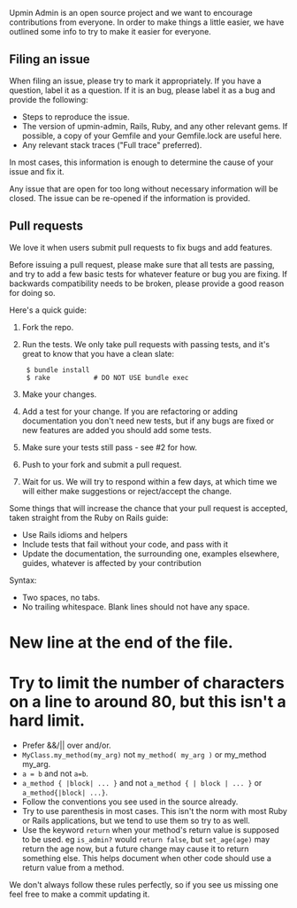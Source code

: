 Upmin Admin is an open source project and we want to encourage contributions from everyone. In order to make things a little easier, we have outlined some info to try to make it easier for everyone.


## Filing an issue

When filing an issue, please try to mark it appropriately. If you have a question, label it as a question. If it is an bug, please label it as a bug and provide the following:

* Steps to reproduce the issue.
* The version of upmin-admin, Rails, Ruby, and any other relevant gems. If possible, a copy of your Gemfile and your Gemfile.lock are useful here.
* Any relevant stack traces ("Full trace" preferred).

In most cases, this information is enough to determine the cause of your issue and fix it.

Any issue that are open for too long without necessary information will be closed. The issue can be re-opened if the information is provided.


## Pull requests

We love it when users submit pull requests to fix bugs and add features.

Before issuing a pull request, please make sure that all tests are passing, and try to add a few basic tests for whatever feature or bug you are fixing. If backwards compatibility needs to be broken, please provide a good reason for doing so.

Here's a quick guide:

1. Fork the repo.

2. Run the tests. We only take pull requests with passing tests, and it's great
to know that you have a clean slate:

        $ bundle install
        $ rake           # DO NOT USE bundle exec

3. Make your changes.

4. Add a test for your change. If you are refactoring or adding documentation you don't need new tests, but if any bugs are fixed or new features are added you should add some tests.

5. Make sure your tests still pass - see #2 for how.

6. Push to your fork and submit a pull request.

7. Wait for us. We will try to respond within a few days, at which time we will either make suggestions or reject/accept the change.


Some things that will increase the chance that your pull request is accepted,
taken straight from the Ruby on Rails guide:

* Use Rails idioms and helpers
* Include tests that fail without your code, and pass with it
* Update the documentation, the surrounding one, examples elsewhere, guides,
  whatever is affected by your contribution

Syntax:

* Two spaces, no tabs.
* No trailing whitespace. Blank lines should not have any space.
# New line at the end of the file.
# Try to limit the number of characters on a line to around 80, but this isn't a hard limit.
* Prefer &&/|| over and/or.
* `MyClass.my_method(my_arg)` not `my_method( my_arg )` or my_method my_arg.
* `a = b` and not `a=b`.
* `a_method { |block| ... }` and not `a_method { | block | ... }` or
`a_method{|block| ...}`.
* Follow the conventions you see used in the source already.
* Try to use parenthesis in most cases. This isn't the norm with most Ruby or Rails applications, but we tend to use them so try to as well.
* Use the keyword `return` when your method's return value is supposed to be used. eg `is_admin?` would `return false`, but `set_age(age)` may return the age now, but a future change may cause it to return something else. This helps document when other code should use a return value from a method.

We don't always follow these rules perfectly, so if you see us missing one feel free to make a commit updating it.
